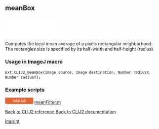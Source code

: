 ## meanBox
<img src="images/mini_empty_logo.png"/><img src="images/mini_empty_logo.png"/><img src="images/mini_empty_logo.png"/>

Computes the local mean average of a pixels rectangular neighborhood. The rectangles size is specified by 
its half-width and half-height (radius).

### Usage in ImageJ macro
```
Ext.CLIJ2_meanBox(Image source, Image destination, Number radiusX, Number radiusY);
```




### Example scripts
<a href="https://github.com/clij/clatlab/blob/master/src/main/matlab/meanFilter.m"><img src="images/language_matlab.png" height="20"/></a> [meanFilter.m](https://github.com/clij/clatlab/blob/master/src/main/matlab/meanFilter.m)  


[Back to CLIJ2 reference](https://clij.github.io/clij2-docs/reference)
[Back to CLIJ2 documentation](https://clij.github.io/clij2-docs)

[Imprint](https://clij.github.io/imprint)

